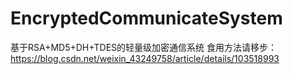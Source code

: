 # EncryptedCommunicateSystem
基于RSA+MD5+DH+TDES的轻量级加密通信系统
食用方法请移步：https://blog.csdn.net/weixin_43249758/article/details/103518993

